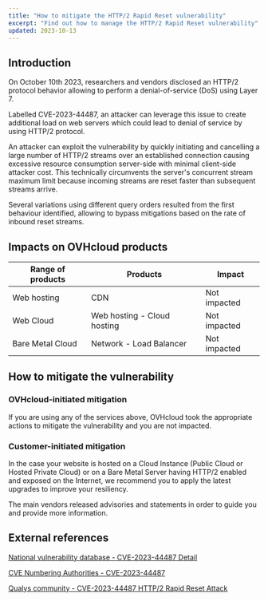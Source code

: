 ```yaml
---
title: "How to mitigate the HTTP/2 Rapid Reset vulnerability"
excerpt: "Find out how to manage the HTTP/2 Rapid Reset vulnerability"
updated: 2023-10-13
---
```


## Introduction

On October 10th 2023, researchers and vendors disclosed an HTTP/2 protocol behavior allowing to perform a denial-of-service (DoS) using Layer 7.

Labelled CVE-2023-44487, an attacker can leverage this issue to create additional load on web servers which could lead to denial of service by using HTTP/2 protocol.

An attacker can exploit the vulnerability by quickly initiating and cancelling a large number of HTTP/2 streams over an established connection causing excessive resource consumption server-side with minimal client-side attacker cost. This technically circumvents the server's concurrent stream maximum limit because incoming streams are reset faster than subsequent streams arrive.

Several variations using different query orders resulted from the first behaviour identified, allowing to bypass mitigations based on the rate of inbound reset streams.

## Impacts on OVHcloud products

|Range of products|Products|Impact|
|---|---|---|
|Web hosting|CDN|Not impacted|
|Web Cloud|Web hosting - Cloud hosting|Not impacted|
|Bare Metal Cloud|Network - Load Balancer|Not impacted|

## How to mitigate the vulnerability

### OVHcloud-initiated mitigation

If you are using any of the services above, OVHcloud took the appropriate actions to mitigate the vulnerability and you are not impacted.


### Customer-initiated mitigation

In the case your website is hosted on a Cloud Instance (Public Cloud or Hosted Private Cloud) or on a Bare Metal Server having HTTP/2 enabled and exposed on the Internet, we recommend you to apply the latest upgrades to improve your resiliency.

The main vendors released advisories and statements in order to guide you and provide more information.

## External references

[National vulnerability database - CVE-2023-44487 Detail](https://nvd.nist.gov/vuln/detail/CVE-2023-44487)

[CVE Numbering Authorities - CVE-2023-44487](https://cve.mitre.org/cgi-bin/cvename.cgi?name=CVE-2023-44487)

[Qualys community - CVE-2023-44487 HTTP/2 Rapid Reset Attack](https://blog.qualys.com/vulnerabilities-threat-research/2023/10/10/cve-2023-44487-http-2-rapid-reset-attack)
